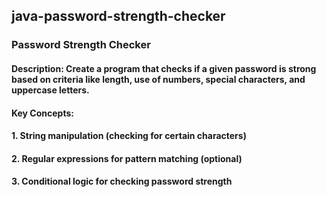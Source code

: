 ## java-password-strength-checker
### Password Strength Checker

#### Description: Create a program that checks if a given password is strong based on criteria like length, use of numbers, special characters, and uppercase letters.

#### Key Concepts:
#### 1. String manipulation (checking for certain characters)
#### 2. Regular expressions for pattern matching (optional)
#### 3. Conditional logic for checking password strength

